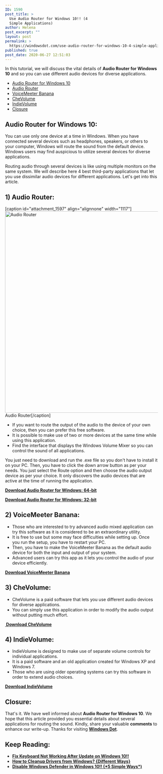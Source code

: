 ```yaml
---
ID: 1590
post_title: >
  Use Audio Router for Windows 10!! (4
  Simple Applications)
author: Helena
post_excerpt: ""
layout: post
permalink: >
  https://windowsdot.com/use-audio-router-for-windows-10-4-simple-applications/
published: true
post_date: 2020-06-27 12:51:03
---
```

In this tutorial, we will discuss the vital details of <strong>Audio Router for Windows 10</strong> and so you can use different audio devices for diverse applications.
<ul class="toc">
 	<li><a href="#1">Audio Router for Windows 10</a></li>
 	<li><a href="#2">Audio Router</a></li>
 	<li><a href="#3">VoiceMeeter Banana</a></li>
 	<li><a href="#4">CheVolume</a></li>
 	<li><a href="#5">IndieVolume</a></li>
 	<li><a href="#6">Closure</a></li>
</ul>
<h2 id="1">Audio Router for Windows 10:</h2>
You can use only one device at a time in Windows. When you have connected several devices such as headphones, speakers, or others to your computer, Windows will route the sound from the default device. Windows users may find auspicious to utilize several devices for diverse applications.

Routing audio through several devices is like using multiple monitors on the same system. We will describe here 4 best third-party applications that let you use dissimilar audio devices for different applications. Let's get into this article.
<h2>1) Audio Router:</h2>
[caption id="attachment_1597" align="alignnone" width="1117"]<img class="size-full wp-image-1597" src="https://windowsdot.com/wp-content/uploads/2020/06/Audio-Router.png" alt="Audio Router" width="1117" height="662" /> Audio Router[/caption]
<ul>
 	<li>If you want to route the output of the audio to the device of your own choice, then you can prefer this free software.</li>
 	<li>It is possible to make use of two or more devices at the same time while using this application.</li>
 	<li>Find the interface that displays the Windows Volume Mixer so you can control the sound of all applications.</li>
</ul>
You just need to download and run the .exe file so you don't have to install it on your PC. Then, you have to click the down arrow button as per your needs. You just select the Route option and then choose the audio output device as per your choice. It only discovers the audio devices that are active at the time of running the application.

<a href="https://drive.google.com/file/d/1GwpmtIMRqJHfx26Fi_aYyh_USsS5kjiv/view?usp=sharing" target="_blank" rel="noopener noreferrer"><strong>Download Audio Router for Windows: 64-bit</strong></a>

<a href="https://drive.google.com/file/d/1GvLht5smDxjlLM-YytiNHvlIGPP0_7Bu/view?usp=sharing" target="_blank" rel="noopener noreferrer"><strong>Download Audio Router for Windows: 32-bit</strong></a>
<h2 id="3">2) VoiceMeeter Banana:</h2>
<ul>
 	<li>Those who are interested to try advanced audio mixed application can try this software as it is considered to be an extraordinary utility.</li>
 	<li>It is free to use but some may face difficulties while setting up. Once you run the setup, you have to restart your PC.</li>
 	<li>Then, you have to make the VoiceMeeter Banana as the default audio device for both the input and output of your system.</li>
 	<li>Advanced users can try this app as it lets you control the audio of your device efficiently.</li>
</ul>
<a href="https://www.vb-audio.com/Voicemeeter/banana.htm" target="_blank" rel="noopener noreferrer"><strong>Download VoiceMeeter Banana</strong></a>
<h2 id="4">3) CheVolume:</h2>
<ul>
 	<li>CheVolume is a paid software that lets you use different audio devices for diverse applications.</li>
 	<li>You can simply use this application in order to modify the audio output without putting much effort.</li>
</ul>
<a href="http://www.chevolume.com/" target="_blank" rel="noopener noreferrer"><strong> Download CheVolume</strong></a>
<h2 id="5">4) IndieVolume:</h2>
<ul>
 	<li>IndieVolume is designed to make use of separate volume controls for individual applications.</li>
 	<li>It is a paid software and an old application created for Windows XP and Windows 7.</li>
 	<li>Those who are using older operating systems can try this software in order to extend audio choices.</li>
</ul>
<a href="http://www.indievolume.com/" target="_blank" rel="noopener noreferrer"><strong>Download IndieVolume</strong></a>
<h2 id="6">Closure:</h2>
That's it. We have well informed about <strong>Audio Router for Windows 10</strong>. We hope that this article provided you essential details about several applications for routing the sound. Kindly, share your valuable <strong>comments</strong> to enhance our write-up. Thanks for visiting <a href="https://windowsdot.com/"><strong>Windows Dot</strong></a>.
<h2>Keep Reading:</h2>
<ul>
 	<li><a class="LinkSuggestion__Link-sc-1mdih4x-2 jZPuuT" href="https://windowsdot.com/fix-keyboard-not-working-after-update-on-windows-10/" target="_blank" rel="noopener noreferrer"><strong>Fix Keyboard Not Working After Update on Windows 10!!</strong></a></li>
 	<li><strong><a class="LinkSuggestion__Link-sc-1mdih4x-2 jZPuuT" href="https://windowsdot.com/how-to-cleanup-drivers-from-windows-different-ways/" target="_blank" rel="noopener noreferrer">How to Cleanup Drivers from Windows? {Different Ways}</a></strong></li>
 	<li><strong><a class="LinkSuggestion__Link-sc-1mdih4x-2 jZPuuT" href="https://windowsdot.com/disable-windows-defender-in-windows-10-5-simple-ways/" target="_blank" rel="noopener noreferrer">Disable Windows Defender in Windows 10!! (*5 Simple Ways*)</a></strong></li>
</ul>